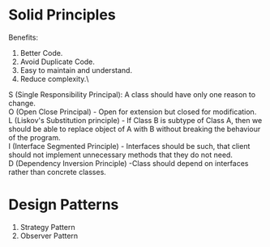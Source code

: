  # Solid Principles 
 Benefits:
1. Better Code. 
2. Avoid Duplicate Code.
3. Easy to maintain and understand.
4. Reduce complexity.\

S (Single Responsibility Principal): A class should have only one reason to change. \
O (Open Close Principal) - Open for extension but closed for modification. \
L (Liskov's Substitution principle) - If Class B is subtype of Class A, then we should be able to replace object of A with B without breaking the behaviour of the program. \
I (Interface Segmented Principle) - Interfaces should be such, that client should not implement unnecessary methods that they do not need.\
D (Dependency Inversion Principle) -Class should depend on interfaces rather than concrete classes.

# Design Patterns
1. Strategy Pattern
2. Observer Pattern


